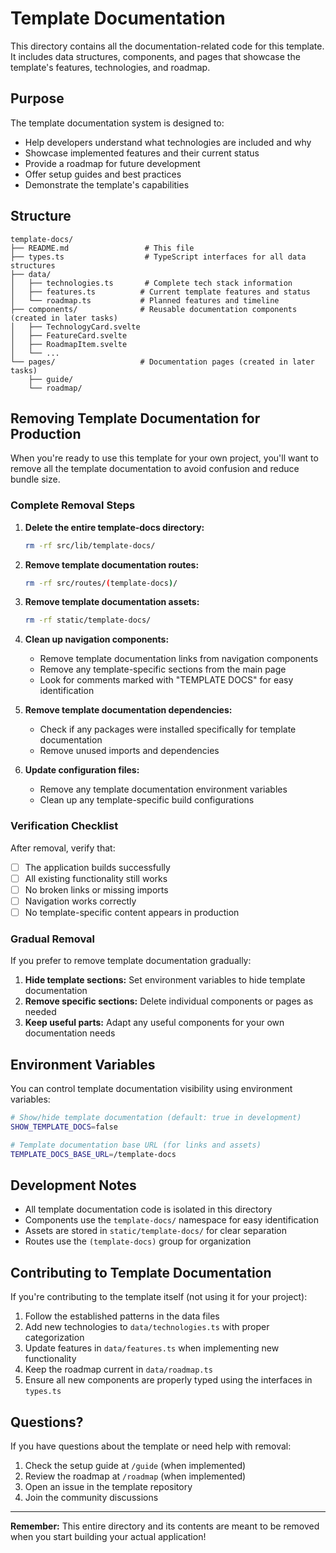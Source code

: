 # Template Documentation

This directory contains all the documentation-related code for this template. It includes data structures, components, and pages that showcase the template's features, technologies, and roadmap.

## Purpose

The template documentation system is designed to:

- Help developers understand what technologies are included and why
- Showcase implemented features and their current status
- Provide a roadmap for future development
- Offer setup guides and best practices
- Demonstrate the template's capabilities

## Structure

```
template-docs/
├── README.md                 # This file
├── types.ts                  # TypeScript interfaces for all data structures
├── data/
│   ├── technologies.ts       # Complete tech stack information
│   ├── features.ts          # Current template features and status
│   └── roadmap.ts           # Planned features and timeline
├── components/              # Reusable documentation components (created in later tasks)
│   ├── TechnologyCard.svelte
│   ├── FeatureCard.svelte
│   ├── RoadmapItem.svelte
│   └── ...
└── pages/                   # Documentation pages (created in later tasks)
    ├── guide/
    └── roadmap/
```

## Removing Template Documentation for Production

When you're ready to use this template for your own project, you'll want to remove all the template documentation to avoid confusion and reduce bundle size.

### Complete Removal Steps

1. **Delete the entire template-docs directory:**
   ```bash
   rm -rf src/lib/template-docs/
   ```

2. **Remove template documentation routes:**
   ```bash
   rm -rf src/routes/(template-docs)/
   ```

3. **Remove template documentation assets:**
   ```bash
   rm -rf static/template-docs/
   ```

4. **Clean up navigation components:**
   - Remove template documentation links from navigation components
   - Remove any template-specific sections from the main page
   - Look for comments marked with "TEMPLATE DOCS" for easy identification

5. **Remove template documentation dependencies:**
   - Check if any packages were installed specifically for template documentation
   - Remove unused imports and dependencies

6. **Update configuration files:**
   - Remove any template documentation environment variables
   - Clean up any template-specific build configurations

### Verification Checklist

After removal, verify that:

- [ ] The application builds successfully
- [ ] All existing functionality still works
- [ ] No broken links or missing imports
- [ ] Navigation works correctly
- [ ] No template-specific content appears in production

### Gradual Removal

If you prefer to remove template documentation gradually:

1. **Hide template sections:** Set environment variables to hide template documentation
2. **Remove specific sections:** Delete individual components or pages as needed
3. **Keep useful parts:** Adapt any useful components for your own documentation needs

## Environment Variables

You can control template documentation visibility using environment variables:

```bash
# Show/hide template documentation (default: true in development)
SHOW_TEMPLATE_DOCS=false

# Template documentation base URL (for links and assets)
TEMPLATE_DOCS_BASE_URL=/template-docs
```

## Development Notes

- All template documentation code is isolated in this directory
- Components use the `template-docs/` namespace for easy identification
- Assets are stored in `static/template-docs/` for clear separation
- Routes use the `(template-docs)` group for organization

## Contributing to Template Documentation

If you're contributing to the template itself (not using it for your project):

1. Follow the established patterns in the data files
2. Add new technologies to `data/technologies.ts` with proper categorization
3. Update features in `data/features.ts` when implementing new functionality
4. Keep the roadmap current in `data/roadmap.ts`
5. Ensure all new components are properly typed using the interfaces in `types.ts`

## Questions?

If you have questions about the template or need help with removal:

1. Check the setup guide at `/guide` (when implemented)
2. Review the roadmap at `/roadmap` (when implemented)
3. Open an issue in the template repository
4. Join the community discussions

---

**Remember:** This entire directory and its contents are meant to be removed when you start building your actual application!